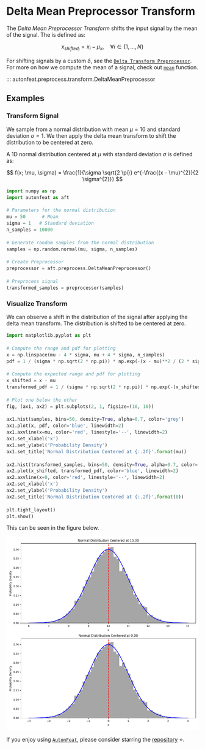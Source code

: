 # Delta Mean Preprocessor Transform

The *Delta Mean Preprocessor Transform* shifts the input signal by the mean of the signal. The is defined as:

$$
x_{shifted_{i}} = x_{i} - \mu_{x}, \quad \forall i \in \{1, \dots, N\}
$$

For shifting signals by a custom $\delta$, see the [`Delta Transform Preprocessor`](delta_preprocessor.md). For more on how we compute the mean of a signal, check out [`mean`](../../functional/mean.md) function.

::: autonfeat.preprocess.transform.DeltaMeanPreprocessor

## Examples

### Transform Signal

We sample from a normal distribution with mean $\mu = 10$ and standard deviation $\sigma = 1$. We then apply the delta mean transform to shift the distribution to be centered at zero.

A 1D normal distribution centered at $\mu$ with standard deviation $\sigma$ is defined as:

$$
f(x; \mu, \sigma) = \frac{1}{\sigma \sqrt{2 \pi}} e^{-\frac{(x - \mu)^{2}}{2 \sigma^{2}}}
$$

```python
import numpy as np
import autonfeat as aft

# Parameters for the normal distribution
mu = 50      # Mean
sigma = 1   # Standard deviation
n_samples = 10000

# Generate random samples from the normal distribution
samples = np.random.normal(mu, sigma, n_samples)

# Create Preprocessor
preprocessor = aft.preprocess.DeltaMeanPreprocessor()

# Preprocess signal
transformed_samples = preprocessor(samples)
```

### Visualize Transform

We can observe a shift in the distribution of the signal after applying the delta mean transform. The distribution is shifted to be centered at zero.

```python
import matplotlib.pyplot as plt

# Compute the range and pdf for plotting
x = np.linspace(mu - 4 * sigma, mu + 4 * sigma, n_samples)
pdf = 1 / (sigma * np.sqrt(2 * np.pi)) * np.exp(-(x - mu)**2 / (2 * sigma**2))

# Compute the expected range and pdf for plotting
x_shifted = x - mu
transformed_pdf = 1 / (sigma * np.sqrt(2 * np.pi)) * np.exp(-(x_shifted)**2 / (2 * sigma**2))

# Plot one below the other
fig, (ax1, ax2) = plt.subplots(2, 1, figsize=(10, 10))

ax1.hist(samples, bins=50, density=True, alpha=0.7, color='grey')
ax1.plot(x, pdf, color='blue', linewidth=2)
ax1.axvline(x=mu, color='red', linestyle='--', linewidth=2)
ax1.set_xlabel('x')
ax1.set_ylabel('Probability Density')
ax1.set_title('Normal Distribution Centered at {:.2f}'.format(mu))

ax2.hist(transformed_samples, bins=50, density=True, alpha=0.7, color='grey')
ax2.plot(x_shifted, transformed_pdf, color='blue', linewidth=2)
ax2.axvline(x=0, color='red', linestyle='--', linewidth=2)
ax2.set_xlabel('x')
ax2.set_ylabel('Probability Density')
ax2.set_title('Normal Distribution Centered at {:.2f}'.format(0))

plt.tight_layout()
plt.show()
```

This can be seen in the figure below.

![DeltaMean](../../../assets/delta_mean_visualize.png)


If you enjoy using [`AutonFeat`](../../../index.md), please consider starring the [repository](https://github.com/autonlab/AutonFeat) ⭐️.